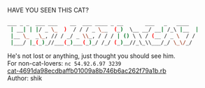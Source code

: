 HAVE YOU SEEN THIS CAT?
```bash
___ _ _  ___ ___    __  ___ ____ _ __       ___   _   ____ 
 | __| | |/ _ \_  )  / / / _ \__  (_)  \__ __/ __| /_\ |__  |
 |__ \_  _\_, // / _/ _ \\_, / / / | () \ \ / (__ / _ \  / / 
 |___/ |_(_)_//___(_)___(_)_/ /_/ (_)__//_\_\\___/_/ \_\/_/  
```
He's not lost or anything, just thought you should see him.<br>
For non-cat-lovers: `nc 54.92.6.97 3239`<br>
<a href="http://hitcon-2019-quals.s3-website-ap-northeast-1.amazonaws.com/cat-4691da98ecdbaffb01009a8b746b6ac262f79a1b.rb">cat-4691da98ecdbaffb01009a8b746b6ac262f79a1b.rb</a><br>
Author: shik